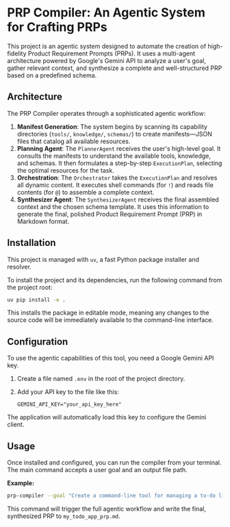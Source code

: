 # PRP Compiler: An Agentic System for Crafting PRPs

This project is an agentic system designed to automate the creation of high-fidelity Product Requirement Prompts (PRPs). It uses a multi-agent architecture powered by Google's Gemini API to analyze a user's goal, gather relevant context, and synthesize a complete and well-structured PRP based on a predefined schema.

## Architecture

The PRP Compiler operates through a sophisticated agentic workflow:

1.  **Manifest Generation**: The system begins by scanning its capability directories (`tools/`, `knowledge/`, `schemas/`) to create manifests—JSON files that catalog all available resources.
2.  **Planning Agent**: The `PlannerAgent` receives the user's high-level goal. It consults the manifests to understand the available tools, knowledge, and schemas. It then formulates a step-by-step `ExecutionPlan`, selecting the optimal resources for the task.
3.  **Orchestration**: The `Orchestrator` takes the `ExecutionPlan` and resolves all dynamic content. It executes shell commands (for `!`) and reads file contents (for `@`) to assemble a complete context.
4.  **Synthesizer Agent**: The `SynthesizerAgent` receives the final assembled context and the chosen schema template. It uses this information to generate the final, polished Product Requirement Prompt (PRP) in Markdown format.

## Installation

This project is managed with `uv`, a fast Python package installer and resolver.

To install the project and its dependencies, run the following command from the project root:

```bash
uv pip install -e .
```

This installs the package in editable mode, meaning any changes to the source code will be immediately available to the command-line interface.

## Configuration

To use the agentic capabilities of this tool, you need a Google Gemini API key.

1.  Create a file named `.env` in the root of the project directory.
2.  Add your API key to the file like this:

    ```
    GEMINI_API_KEY="your_api_key_here"
    ```

The application will automatically load this key to configure the Gemini client.

## Usage

Once installed and configured, you can run the compiler from your terminal. The main command accepts a user goal and an output file path.

**Example:**

```bash
prp-compiler --goal "Create a command-line tool for managing a to-do list" --output "my_todo_app_prp.md"
```

This command will trigger the full agentic workflow and write the final, synthesized PRP to `my_todo_app_prp.md`.